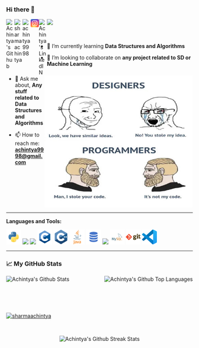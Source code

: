### Hi there 👋 
     
<a href="https://github.com/sharmaachintya">
  <img align="left" alt="Achintya's Github" width="22px" src="https://raw.githubusercontent.com/peterthehan/peterthehan/master/assets/github.svg" />
</a> 
<a href="https://www.kaggle.com/sharmaachintya" target="blank"><img align="left" src="https://raw.githubusercontent.com/rahuldkjain/github-profile-readme-generator/master/src/images/icons/Social/kaggle.svg" alt="sharmaachintya" width="22px" />
</a>
<a href="https://www.hackerrank.com/achintya9998" target="blank"><img align="left" src="https://raw.githubusercontent.com/rahuldkjain/github-profile-readme-generator/master/src/images/icons/Social/hackerrank.svg" alt="achintya9998" width="22px" />
</a>
<a href="https://instagram.com/sharma__achintya">
  <img align="left" alt="Achintya Sharma | Instagram" width="22px" src="https://raw.githubusercontent.com/edent/SuperTinyIcons/62e8265899720b173180bab152e5e0e5ff7dce30/images/svg/instagram.svg" />
</a>
<a href="https://www.linkedin.com/in/achintya-sharma-aa3a191b1/">
  <img align="left" alt="Achintya's LinkedIN" width="22px" src="https://raw.githubusercontent.com/peterthehan/peterthehan/master/assets/linkedin.svg" />
</a>
<!-- <a href="https://open.spotify.com/user/">
  <img align="left" alt="Achintya's Spotify" width="22px" src="https://raw.githubusercontent.com/peterthehan/peterthehan/master/assets/spotify.svg" />
</a> -->

![](https://visitor-badge.glitch.me/badge?page_id=sharmaachintya) 

<br>

  <img align="right" alt="Code" src="https://raw.githubusercontent.com/sharmaachintya/sharmaachintya/main/codeXD.jpg?raw=true" width="400" height="355" />

- 🌱 I’m currently learning **Data Structures and Algorithms**

- 👯 I’m looking to collaborate on **any project related to SD or Machine Learning**

- 💬 Ask me about, **Any stuff related to Data Structures and Algorithms**

- 📫 How to reach me: **achintya9998@gmail.com**

<br></br>

<br> <br> <br>
<hr>

**Languages and Tools:**  

<code><img height="40" src="https://raw.githubusercontent.com/github/explore/80688e429a7d4ef2fca1e82350fe8e3517d3494d/topics/python/python.png"></code>
<code><img height="40" src="https://user-images.githubusercontent.com/77210430/121658714-3a438580-cabf-11eb-9d23-cdaa360b2268.png"></code>
<code><img height="40" src="https://user-images.githubusercontent.com/77210430/121661848-441ab800-cac2-11eb-9bb0-41e2e9c2fda0.png"></code>
<code><img height="40" src="https://raw.githubusercontent.com/github/explore/80688e429a7d4ef2fca1e82350fe8e3517d3494d/topics/c/c.png"></code>
<code><img height="40" src="https://raw.githubusercontent.com/github/explore/80688e429a7d4ef2fca1e82350fe8e3517d3494d/topics/cpp/cpp.png"></code>
<code><img height="40" src="https://raw.githubusercontent.com/github/explore/80688e429a7d4ef2fca1e82350fe8e3517d3494d/topics/java/java.png"></code>
<code><img height="40" src="https://raw.githubusercontent.com/github/explore/80688e429a7d4ef2fca1e82350fe8e3517d3494d/topics/sql/sql.png"></code>
<code><img height="40" src="https://raw.githubusercontent.com/githup891/SY91/80688e429a7d4ef2fca1e82350fe8e3517d3494d/topics/jupyter-notebook/jupyter-notebook.png"></code>
<code><img height="40" src="https://raw.githubusercontent.com/github/explore/80688e429a7d4ef2fca1e82350fe8e3517d3494d/topics/mysql/mysql.png"></code>
<code><img height="40" src="https://raw.githubusercontent.com/github/explore/80688e429a7d4ef2fca1e82350fe8e3517d3494d/topics/git/git.png"></code>
<code><img height="40" src="https://raw.githubusercontent.com/github/explore/80688e429a7d4ef2fca1e82350fe8e3517d3494d/topics/visual-studio-code/visual-studio-code.png"></code>

___

### 📈 My GitHub Stats

<p align="left"> 
<img src="https://github-readme-stats.vercel.app/api?username=sharmaachintya&show_icons=true&count_private=true&line_height=30&theme=vision-friendly-dark" alt="Achintya's Github Stats">
<img align="right" src="https://github-readme-stats.vercel.app/api/top-langs/?username=sharmaachintya" alt="Achintya's Github Top Languages">
<br> <br> <br> <br> <br>
</p>
<p align="left"> <a href="https://github.com/ryo-ma/github-profile-trophy"><img src="https://github-profile-trophy.vercel.app/?username=sharmaachintya&margin-w=15&margin-h=15&no-bg=true&theme=darkhub" alt="sharmaachintya" /></a> </p>
<br>
<p align="center"><img src="http://github-readme-streak-stats.herokuapp.com?user=sharmaachintya&theme=vision-friendly-dark&hide_border=true" alt="Achintya's Github Streak Stats" ></p>

